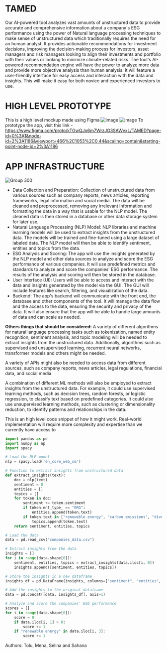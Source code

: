 # TAMED
Our AI-powered tool analyzes vast amounts of unstructured data to provide accurate and comprehensive information about a company's ESG performance using the power of Natural language processing techniques to make sense of unstructured data which traditionally requires the need for an human analyst. It provides actionable recommendations for investment decisions, improving the decision-making process for investors, asset managers and risk managers looking to align their investments and portfolio with their values or looking to minimize climate-related risks. The tool's AI-powered recommendation engine will have the power to analyze more data and provide more objective analysis than human analysis. It will feature a user-friendly interface for easy access and interaction with the data and insights. This will make it easy for both novice and experienced investors to use. 
# HIGH LEVEL PROTOTYPE
This is a high level mockup made using Figma
![image](https://user-images.githubusercontent.com/57208663/212286798-ac592f1e-824a-4590-9cec-e698f23ab1be.png)
![image](https://user-images.githubusercontent.com/57208663/212443699-807ea421-a344-4e24-9a0c-3302d0e01ffc.png)
To prototype the app, visit this link - https://www.figma.com/proto/kTGwQJo6m7WrzJG3SAWvxL/TAMED?page-id=0%3A1&node-id=2%3A1186&viewport=466%2C1053%2C0.44&scaling=contain&starting-point-node-id=2%3A1186
# APP INFRASTRUCTURE
![Group 300](https://user-images.githubusercontent.com/57208663/212443989-cd860e76-a129-4910-9dcf-168b4fd00945.png)
- Data Collection and Preparation:
Collection of unstructured data from various sources such as company reports, news articles, reporting frameworks, legal information and social media.
The data will be cleaned and preprocessed, removing any irrelevant information and formatting the data in a way that is usable for the NLP model.
The cleaned data is then stored in a database or other data storage system for later use.
- Natural Language Processing (NLP) Model:
NLP libraries and machine learning models will be used to extract insights from the unstructured data. The models will be trained and fine-tuned using a large dataset of labeled data. The NLP model will then be able to identify sentiment, entities and topics from the data.
- ESG Analysis and Scoring:
The app will use the insights generated by the NLP model and other data sources to analyze and score the ESG performance of various companies. It will use predefined metrics and standards to analyze and score the companies' ESG performance. The results of the analysis and scoring will then be stored in the database.
- User Interface (UI):
Users will be able to access and interact with the data and insights generated by the model via the GUI. The GUI will include features like search, filtering, and visualization of the data.
- Backend:
The app's backend will communicate with the front end, the database and other components of the tool. It will manage the data flow and the access to the data, ensuring the security and privacy of the data. It will also ensure that the app will be able to handle large amounts of data and can scale as needed.

**Others things that should be considered:**
A variety of different algorithms for natural language processing tasks such as tokenization, named entity recognition, sentiment analysis, and topic modeling will be needed to extract insights from the unstructured data. Additionally, algorithms such as supervised and unsupervised learning, recurrent neural networks, transformer models and others might be needed.

A variety of APIs might also be needed to access data from different sources, such as company reports, news articles, legal regulations, financial data, and social media.

A combination of different ML methods will also be employed to extract insights from the unstructured data. For example, it could use supervised learning methods, such as decision trees, random forests, or logistic regression, to classify text based on predefined categories. It could also use unsupervised learning methods, such as clustering or dimensionality reduction, to identify patterns and relationships in the data.

This is an high level code snippet of how it might work. Real-world implementation will require more complexity and expertise than we currently have access to

```python
import pandas as pd
import numpy as np
import spacy

# Load the NLP model
nlp = spacy.load('en_core_web_sm')

# Function to extract insights from unstructured data
def extract_insights(text):
    doc = nlp(text)
    sentiment = 0
    entities = []
    topics = []
    for token in doc:
        sentiment += token.sentiment
        if token.ent_type_ == "ORG":
            entities.append(token.text)
        if token.text in ["renewable energy", "carbon emissions", "diversity and inclusion"]:
            topics.append(token.text)
    return sentiment, entities, topics

# Load the data
data = pd.read_csv("companies_data.csv")

# Extract insights from the data
insights = []
for i in range(data.shape[0]):
    sentiment, entities, topics = extract_insights(data.iloc[i, 0])
    insights.append([sentiment, entities, topics])

# Store the insights in a new dataframe
insights_df = pd.DataFrame(insights, columns=["sentiment", "entities", "topics"])

# Add the insights to the original dataframe
data = pd.concat([data, insights_df], axis=1)

# Analyze and score the companies' ESG performance
scores = []
for i in range(data.shape[0]):
    score = 0
    if data.iloc[i, 1] > 0:
        score += 1
    if "renewable energy" in data.iloc[i, 3]:
        score += 1
```   
Authors: Tolu, Mena, Selina and Sahana
